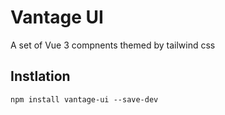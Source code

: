 # Vantage UI

A set of Vue 3 compnents themed by tailwind css


## Instlation

`npm install vantage-ui --save-dev`

